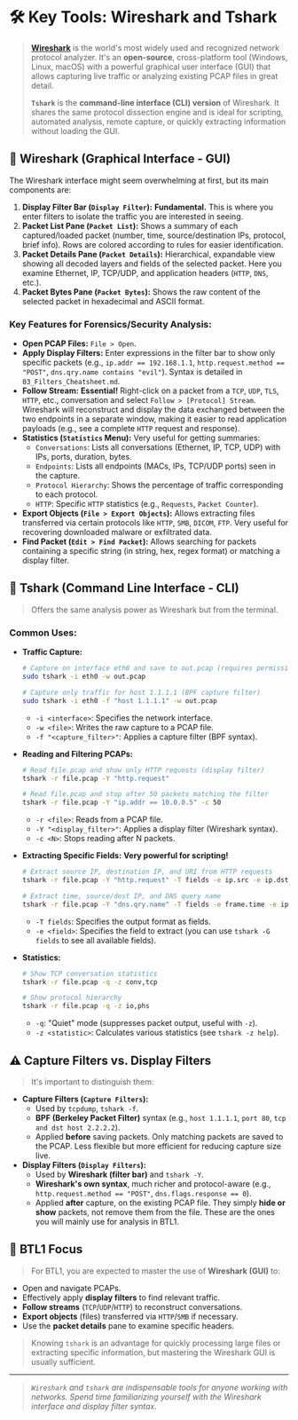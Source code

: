 # 🛠️ Key Tools: Wireshark and Tshark

> **[Wireshark](https://www.wireshark.org/)** is the world's most widely used and recognized network protocol analyzer. It's an **open-source**, cross-platform tool (Windows, Linux, macOS) with a powerful graphical user interface (GUI) that allows capturing live traffic or analyzing existing PCAP files in great detail.
> 
> **`Tshark`** is the **command-line interface (CLI) version** of Wireshark. It shares the same protocol dissection engine and is ideal for scripting, automated analysis, remote capture, or quickly extracting information without loading the GUI.

## 🦈 Wireshark (Graphical Interface - GUI)

The Wireshark interface might seem overwhelming at first, but its main components are:

1.  **Display Filter Bar (`Display Filter`):** **Fundamental.** This is where you enter filters to isolate the traffic you are interested in seeing.
2.  **Packet List Pane (`Packet List`):** Shows a summary of each captured/loaded packet (number, time, source/destination IPs, protocol, brief info). Rows are colored according to rules for easier identification.
3.  **Packet Details Pane (`Packet Details`):** Hierarchical, expandable view showing all decoded layers and fields of the selected packet. Here you examine Ethernet, IP, TCP/UDP, and application headers (`HTTP`, `DNS`, etc.).
4.  **Packet Bytes Pane (`Packet Bytes`):** Shows the raw content of the selected packet in hexadecimal and ASCII format.

### Key Features for Forensics/Security Analysis:

* **Open PCAP Files:** `File > Open`.
* **Apply Display Filters:** Enter expressions in the filter bar to show only specific packets (e.g., `ip.addr == 192.168.1.1`, `http.request.method == "POST"`, `dns.qry.name contains "evil"`). Syntax is detailed in `03_Filters_Cheatsheet.md`.
* **Follow Stream:** **Essential!** Right-click on a packet from a `TCP`, `UDP`, `TLS`, `HTTP`, etc., conversation and select `Follow > [Protocol] Stream`. Wireshark will reconstruct and display the data exchanged between the two endpoints in a separate window, making it easier to read application payloads (e.g., see a complete `HTTP` request and response).
* **Statistics (`Statistics` Menu):** Very useful for getting summaries:
    * `Conversations`: Lists all conversations (Ethernet, IP, TCP, UDP) with IPs, ports, duration, bytes.
    * `Endpoints`: Lists all endpoints (MACs, IPs, TCP/UDP ports) seen in the capture.
    * `Protocol Hierarchy`: Shows the percentage of traffic corresponding to each protocol.
    * `HTTP`: Specific `HTTP` statistics (e.g., `Requests`, `Packet Counter`).
* **Export Objects (`File > Export Objects`):** Allows extracting files transferred via certain protocols like `HTTP`, `SMB`, `DICOM`, `FTP`. Very useful for recovering downloaded malware or exfiltrated data.
* **Find Packet (`Edit > Find Packet`):** Allows searching for packets containing a specific string (in string, hex, regex format) or matching a display filter.

## 🦈 Tshark (Command Line Interface - CLI)

> Offers the same analysis power as Wireshark but from the terminal.

### Common Uses:

* **Traffic Capture:**
    ```bash
    # Capture on interface eth0 and save to out.pcap (requires permissions)
    sudo tshark -i eth0 -w out.pcap

    # Capture only traffic for host 1.1.1.1 (BPF capture filter)
    sudo tshark -i eth0 -f "host 1.1.1.1" -w out.pcap
    ```
    * `-i <interface>`: Specifies the network interface.
    * `-w <file>`: Writes the raw capture to a PCAP file.
    * `-f "<capture_filter>"`: Applies a capture filter (BPF syntax).

* **Reading and Filtering PCAPs:**
    ```bash
    # Read file.pcap and show only HTTP requests (display filter)
    tshark -r file.pcap -Y "http.request"

    # Read file.pcap and stop after 50 packets matching the filter
    tshark -r file.pcap -Y "ip.addr == 10.0.0.5" -c 50 
    ```
    * `-r <file>`: Reads from a PCAP file.
    * `-Y "<display_filter>"`: Applies a display filter (Wireshark syntax).
    * `-c <N>`: Stops reading after N packets.

* **Extracting Specific Fields:** **Very powerful for scripting!**
    ```bash
    # Extract source IP, destination IP, and URI from HTTP requests
    tshark -r file.pcap -Y "http.request" -T fields -e ip.src -e ip.dst -e http.request.uri

    # Extract time, source/dest IP, and DNS query name
    tshark -r file.pcap -Y "dns.qry.name" -T fields -e frame.time -e ip.src -e ip.dst -e dns.qry.name
    ```
    * `-T fields`: Specifies the output format as fields.
    * `-e <field>`: Specifies the field to extract (you can use `tshark -G fields` to see all available fields).

* **Statistics:**
    ```bash
    # Show TCP conversation statistics
    tshark -r file.pcap -q -z conv,tcp

    # Show protocol hierarchy
    tshark -r file.pcap -q -z io,phs
    ```
    * `-q`: "Quiet" mode (suppresses packet output, useful with `-z`).
    * `-z <statistic>`: Calculates various statistics (see `tshark -z help`).

## ⚠️ Capture Filters vs. Display Filters

> It's important to distinguish them:

* **Capture Filters (`Capture Filters`):**
    * Used by `tcpdump`, `tshark -f`.
    * **BPF (Berkeley Packet Filter)** syntax (e.g., `host 1.1.1.1`, `port 80`, `tcp and dst host 2.2.2.2`).
    * Applied **before** saving packets. Only matching packets are saved to the PCAP. Less flexible but more efficient for reducing capture size live.
* **Display Filters (`Display Filters`):**
    * Used by **Wireshark (filter bar)** and `tshark -Y`.
    * **Wireshark's own syntax**, much richer and protocol-aware (e.g., `http.request.method == "POST"`, `dns.flags.response == 0`).
    * Applied **after** capture, on the existing PCAP file. They simply **hide or show** packets, not remove them from the file. These are the ones you will mainly use for analysis in BTL1.

## 🎯 BTL1 Focus

> For BTL1, you are expected to master the use of **Wireshark (GUI)** to:
* Open and navigate PCAPs.
* Effectively apply **display filters** to find relevant traffic.
* **Follow streams** (`TCP`/`UDP`/`HTTP`) to reconstruct conversations.
* **Export objects** (files) transferred via `HTTP`/`SMB` if necessary.
* Use the **packet details** pane to examine specific headers.

> Knowing `tshark` is an advantage for quickly processing large files or extracting specific information, but mastering the Wireshark GUI is usually sufficient.

---

> _`Wireshark` and `tshark` are indispensable tools for anyone working with networks. Spend time familiarizing yourself with the Wireshark interface and display filter syntax._